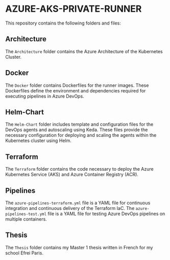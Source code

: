 # AZURE-AKS-PRIVATE-RUNNER

This repository contains the following folders and files:

## Architecture

The `Architecture` folder contains the Azure Architecture of the Kubernetes Cluster.

## Docker

The `Docker` folder contains Dockerfiles for the runner images. These Dockerfiles define the environment and dependencies required for executing pipelines in Azure DevOps.

## Helm-Chart

The `Helm-Chart` folder includes template and configuration files for the DevOps agents and autoscaling using Keda. These files provide the necessary configuration for deploying and scaling the agents within the Kubernetes cluster using Helm.

## Terraform

The `Terraform` folder contains the code necessary to deploy the Azure Kubernetes Service (AKS) and Azure Container Registry (ACR). 

## Pipelines

The `azure-pipelines-terraform.yml` file is a YAML file for continuous integration and continuous delivery of the Terraform IaC.
The `azure-pipelines-test.yml` file is a YAML file for testing Azure DevOps pipelines on multiple containers.

## Thesis

The `Thesis` folder contains my Master 1 thesis written in French for my school Efrei Paris.
